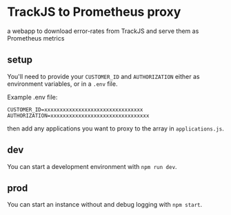 # TrackJS to Prometheus proxy

a webapp to download error-rates from TrackJS and serve them as Prometheus metrics

## setup

You'll need to provide your `CUSTOMER_ID` and `AUTHORIZATION` either as environment variables, or in a `.env` file.

Example .env file:

```
CUSTOMER_ID=xxxxxxxxxxxxxxxxxxxxxxxxxxxxxxxx
AUTHORIZATION=xxxxxxxxxxxxxxxxxxxxxxxxxxxxxxxx
```

then add any applications you want to proxy to the array in `applications.js`.

## dev

You can start a development environment with `npm run dev`.

## prod

You can start an instance without and debug logging with `npm start`.
